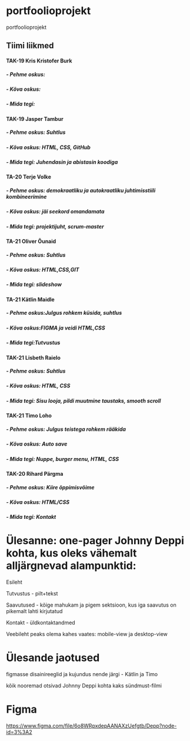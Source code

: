 # portfoolioprojekt
portfoolioprojekt

Tiimi liikmed
-------------
#### TAK-19 Kris Kristofer Burk
##### - Pehme oskus:
##### - Kõva oskus:
##### - Mida tegi:

#### TAK-19 Jasper Tambur
##### - Pehme oskus: Suhtlus
##### - Kõva oskus: HTML, CSS, GitHub
##### - Mida tegi: Juhendasin ja abistasin koodiga

#### TA-20 Terje Volke
##### - Pehme oskus: demokraatliku ja autokraatliku juhtimisstiili kombineerimine
##### - Kõva oskus: jäi seekord omandamata
##### - Mida tegi: projektijuht, scrum-master

#### TA-21 Oliver Õunaid
##### - Pehme oskus: Suhtlus
##### - Kõva oskus: HTML,CSS,GIT
##### - Mida tegi: slideshow

#### TA-21 Kätlin Maidle
##### - Pehme oskus:Julgus rohkem küsida, suhtlus
##### - Kõva oskus:FIGMA ja veidi HTML,CSS
##### - Mida tegi:Tutvustus

#### TAK-21 Lisbeth Raielo
##### - Pehme oskus: Suhtlus
##### - Kõva oskus: HTML, CSS
##### - Mida tegi: Sisu looja, pildi muutmine taustaks, smooth scroll

#### TAK-21 Timo Loho
##### - Pehme oskus: Julgus teistega rohkem rääkida
##### - Kõva oskus: Auto save
##### - Mida tegi: Nuppe, burger menu, HTML, CSS

#### TAK-20 Rihard Pärgma
##### - Pehme oskus: Kiire õppimisvõime
##### - Kõva oskus: HTML/CSS
##### - Mida tegi: Kontakt

# Ülesanne: one-pager Johnny Deppi kohta, kus oleks vähemalt alljärgnevad alampunktid:
Esileht

Tutvustus - pilt+tekst

Saavutused - kõige mahukam ja pigem sektsioon, kus iga saavutus on pikemalt lahti kirjutatud

Kontakt - üldkontaktandmed

Veebileht peaks olema kahes vaates: mobile-view ja desktop-view

# Ülesande jaotused
figmasse disainireeglid ja kujundus nende järgi - Kätlin ja Timo

kõik nooremad otsivad Johnny Deppi kohta kaks sündmust-filmi

# Figma
https://www.figma.com/file/6o8WRpxdepAANAXzUefgtb/Depp?node-id=3%3A2
